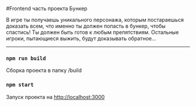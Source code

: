 #Frontend часть проекта Бункер

В игре ты получаешь уникального персонажа, которым постараешься доказать всем, что именно ты должен попасть в бункер, чтобы спастись!
Ты должен быть готов к любым препятствиям. Остальные игроки, пытающиеся выжить, будут доказывать обратное...

---

### `npm run build`

Сборка проекта в папку /build

### `npm start`

Запуск проекта на [http://localhost:3000](http://localhost:3000)
